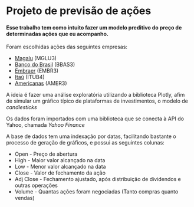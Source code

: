 # Projeto de previsão de ações

#### Esse trabalho tem como intuito fazer um modelo preditivo do preço de determinadas ações que eu acompanho.

Foram escolhidas ações das seguintes empresas:



*   [Magalu](https://github.com/brendasfarias/trabindividual1/blob/main/images/MGLU3.png) (MGLU3)
*   [Banco do Brasil](https://github.com/brendasfarias/trabindividual1/blob/main/images/BBAS3.png) (BBAS3)
*   [Embraer](https://github.com/brendasfarias/trabindividual1/blob/main/images/EMBR3.png) (EMBR3)
*   [Itaú](https://github.com/brendasfarias/trabindividual1/blob/main/images/ITUB4.png) (ITUB4)
*   [Americanas](https://github.com/brendasfarias/trabindividual1/blob/main/images/AMER3.png) (AMER3)

A ideia é fazer uma análise exploratória utilizando a biblioteca Plotly, afim de simular um gráfico típico de plataformas de investimentos, o modelo de *candlesticks*

Os dados foram importados com uma biblioteca que se conecta à API do Yahoo, chamada *Yahoo Finance*

A base de dados tem uma indexação por datas, facilitando bastante o processo de geração de gráficos, e possui as seguintes colunas:



*   Open - Preço de abertura
*   High - Maior valor alcançado na data
*   Low - Menor valor alcançado na data
*   Close - Valor de fechamento da ação
*   Adj Close - Fechamento ajustado, após distribuição de dividendos e outras operações
*   Volume - Quantas ações foram negociadas (Tanto compras quanto vendas)
